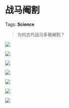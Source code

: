 # 战马阉割

Tags: **Science**

> 为何古代战马多被阉割？



![](https://picx.zhimg.com/50/v2-98434d92403dc676ac8dbb49a4793002_720w.jpg?source=1940ef5c)  


![](https://picx.zhimg.com/50/v2-8fc885ca5a539d02cd09e7768cfc20f2_720w.jpg?source=1940ef5c)  


![](https://pica.zhimg.com/50/v2-e0763c58fdf4d425be9f2ddaa5e63ef7_720w.jpg?source=1940ef5c)  


![](https://pica.zhimg.com/50/v2-f7d95bc1580963e384e99ae0393c6438_720w.jpg?source=1940ef5c)  


![](https://pic1.zhimg.com/50/v2-cd333fc261d50bcd6091ecd99936cc89_720w.jpg?source=1940ef5c)  


![](https://picx.zhimg.com/50/v2-1624bf8295864ee899610a4ecfb69e1f_720w.jpg?source=1940ef5c)  


![](https://pic1.zhimg.com/50/v2-3cc0d680a92e55b369208b3dfcc4fca3_720w.jpg?source=1940ef5c)

